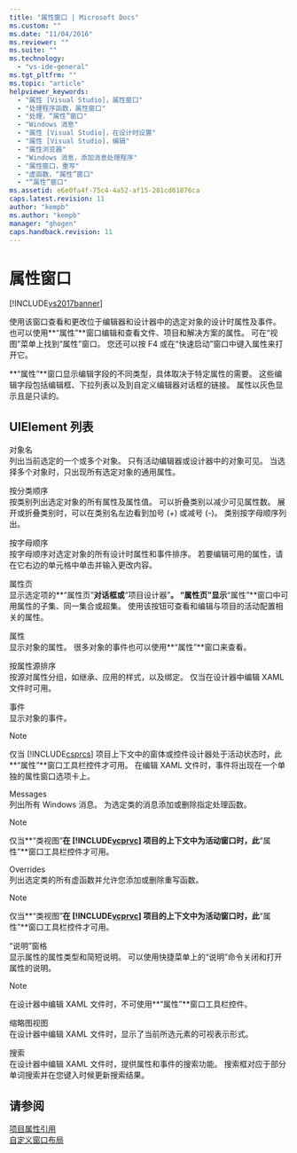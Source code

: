 ```yaml
---
title: "属性窗口 | Microsoft Docs"
ms.custom: ""
ms.date: "11/04/2016"
ms.reviewer: ""
ms.suite: ""
ms.technology: 
  - "vs-ide-general"
ms.tgt_pltfrm: ""
ms.topic: "article"
helpviewer_keywords: 
  - "属性 [Visual Studio]，属性窗口"
  - "处理程序函数，属性窗口"
  - "处理，“属性”窗口"
  - "Windows 消息"
  - "属性 [Visual Studio]，在设计时设置"
  - "属性 [Visual Studio]，编辑"
  - "属性浏览器"
  - "Windows 消息，添加消息处理程序"
  - "属性窗口，重写"
  - "虚函数，“属性”窗口"
  - "“属性”窗口"
ms.assetid: e6e0fa4f-75c4-4a52-af15-281cd61876ca
caps.latest.revision: 11
author: "kempb"
ms.author: "kempb"
manager: "ghogen"
caps.handback.revision: 11
---
```

# 属性窗口
[!INCLUDE[vs2017banner](../../code-quality/includes/vs2017banner.md)]

使用该窗口查看和更改位于编辑器和设计器中的选定对象的设计时属性及事件。  也可以使用**“属性”**窗口编辑和查看文件、项目和解决方案的属性。  可在“视图”菜单上找到“属性”窗口。  您还可以按 F4 或在“快速启动”窗口中键入属性来打开它。  
  
 **“属性”**窗口显示编辑字段的不同类型，具体取决于特定属性的需要。  这些编辑字段包括编辑框、下拉列表以及到自定义编辑器对话框的链接。  属性以灰色显示且是只读的。  
  
## UIElement 列表  
 对象名  
 列出当前选定的一个或多个对象。  只有活动编辑器或设计器中的对象可见。  当选择多个对象时，只出现所有选定对象的通用属性。  
  
 按分类顺序  
 按类别列出选定对象的所有属性及属性值。  可以折叠类别以减少可见属性数。  展开或折叠类别时，可以在类别名左边看到加号 \(\+\) 或减号 \(\-\)。  类别按字母顺序列出。  
  
 按字母顺序  
 按字母顺序对选定对象的所有设计时属性和事件排序。  若要编辑可用的属性，请在它右边的单元格中单击并输入更改内容。  
  
 属性页  
 显示选定项的**“属性页”**对话框或**“项目设计器”**。  “属性页”显示**“属性”**窗口中可用属性的子集、同一集合或超集。  使用该按钮可查看和编辑与项目的活动配置相关的属性。  
  
 属性  
 显示对象的属性。  很多对象的事件也可以使用**“属性”**窗口来查看。  
  
 按属性源排序  
 按源对属性分组，如继承、应用的样式，以及绑定。  仅当在设计器中编辑 XAML 文件时可用。  
  
 事件  
 显示对象的事件。  
  
> [!NOTE]
>  仅当 [!INCLUDE[csprcs](../../data-tools/includes/csprcs_md.md)] 项目上下文中的窗体或控件设计器处于活动状态时，此**“属性”**窗口工具栏控件才可用。  在编辑 XAML 文件时，事件将出现在一个单独的属性窗口选项卡上。  
  
 Messages  
 列出所有 Windows 消息。  为选定类的消息添加或删除指定处理函数。  
  
> [!NOTE]
>  仅当**“类视图”**在 [!INCLUDE[vcprvc](../../debugger/includes/vcprvc_md.md)] 项目的上下文中为活动窗口时，此**“属性”**窗口工具栏控件才可用。  
  
 Overrides  
 列出选定类的所有虚函数并允许您添加或删除重写函数。  
  
> [!NOTE]
>  仅当**“类视图”**在 [!INCLUDE[vcprvc](../../debugger/includes/vcprvc_md.md)] 项目的上下文中为活动窗口时，此**“属性”**窗口工具栏控件才可用。  
  
 “说明”窗格  
 显示属性的属性类型和简短说明。  可以使用快捷菜单上的“说明”命令关闭和打开属性的说明。  
  
> [!NOTE]
>  在设计器中编辑 XAML 文件时，不可使用**“属性”**窗口工具栏控件。  
  
 缩略图视图  
 在设计器中编辑 XAML 文件时，显示了当前所选元素的可视表示形式。  
  
 搜索  
 在设计器中编辑 XAML 文件时，提供属性和事件的搜索功能。  搜索框对应于部分单词搜索并在您键入时候更新搜索结果。  
  
## 请参阅  
 [项目属性引用](../../ide/reference/project-properties-reference.md)   
 [自定义窗口布局](../../ide/customizing-window-layouts-in-visual-studio.md)